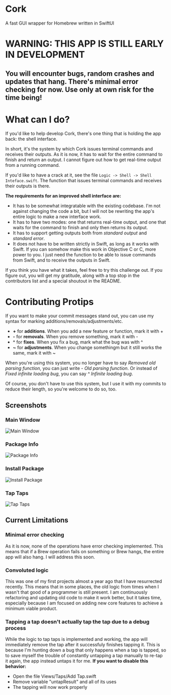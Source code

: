 # Cork
A fast GUI wrapper for Homebrew written in SwiftUI

# WARNING: THIS APP IS STILL EARLY IN DEVELOPMENT
## You will encounter bugs, random crashes and updates that hang. There's minimal error checking for now. Use only at own risk for the time being!

# What can I do?
If you'd like to help develop Cork, there's one thing that is holding the app back: the shell interface.

In short, it's the system by which Cork issues terminal commands and receives their outputs. As it is now, it has to wait for the entire command to finish and return an output. I cannot figure out how to get real-time output from a running command.

If you'd like to have a crack at it, see the file `Logic -> Shell -> Shell Inteface.swift`. The function that issues terminal commands and receives their outputs is there.

**The requirements for an improved shell interface are:**
- It has to be somewhat integratable with the existing codebase. I'm not against changing the code a bit, but I will not be rewriting the app's entire logic to make a new interface work.
- It has to have two modes: one that returns real-time output, and one that waits for the command to finish and only then returns its output.
- It has to support getting outputs both from *standard output* and *standard error*.
- It does not have to be written strictly in Swift, as long as it works with Swift. If you can somehow make this work in Objective C or C, more power to you. I just need the function to be able to issue commands from Swift, and to receive the outputs in Swift.

If you think you have what it takes, feel free to try this challenge out. If you figure out, you will get my gratitude, along with a top stop in the contributors list and a special shoutout in the README.

# Contributing Protips
If you want to make your commit messages stand out, you can use my syntax for marking additions/removals/adjustments/etc.
- **+** for **additions**. When you add a new feature or function, mark it with +
- **-** for **removals**. When you remove something, mark it with -
- **^** for **fixes**. When you fix a bug, mark what the bug was with ^
- **~** for **adjustments**. When you change somethingm but it still works the same, mark it with ~

When you're using this system, you no longer have to say *Removed old parsing function*, you can just write *- Old parsing function*. Or instead of *Fixed infinite loading bug*, you can say *^ Infinite loading bug*.

Of course, you don't have to use this system, but I use it with my commits to reduce their length, so you're welcome to do so, too.

## Screenshots
### Main Window
![Main Window](https://i.imgur.com/4gEYEuB.jpg)

### Package Info
![Package Info](https://i.imgur.com/KX7D0Ny.jpg)

### Install Package
![Install Package](https://i.imgur.com/izo0E3X.jpg)

### Tap Taps
![Tap Taps](https://i.imgur.com/119KoKV.jpg)

## Current Limitations
### Minimal error checking
As it is now, none of the operations have error checking implemented. This means that if a Brew operation fails on something or Brew hangs, the entire app will also hang. I will address this soon.

### Convoluted logic
This was one of my first projects almost a year ago that I have resurrected recently. This means that in some places, the old logic from times when I wasn't that good of a programmer is still present. I am continuously refactoring and updating old code to make it work better, but it takes time, especially because I am focused on adding new core features to achieve a minimum viable product.

### Tapping a tap doesn't actually tap the tap due to a debug process
While the logic to tap taps is implemented and working, the app will immediately remove the tap after it successfuly finishes tapping it. This is because I'm hunting down a bug that only happens when a tap is tapped, so to save myself the trouble of constantly untapping a tap manually to re-tap it again, the app instead untaps it for me.
**If you want to disable this behavior:**
- Open the file Views/Taps/Add Tap.swift
- Remove variable "untapResult" and all of its uses
- The tapping will now work properly
